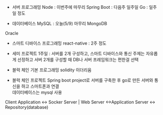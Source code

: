  - 서버 프로그래밍
Node : 이번주에 마무리
Spring Boot : 다음주 일주일
Go : 일주일 정도


- 데이터베이스
MySQL : 오늘(5/9) 마무리
MongoDB

Oracle

- 스마트 디바이스 프로그래밍
react-native : 2주 정도

- 세미 프로젝트 1주일 : 서버를 2개 구성하고, 스마트 디바이스와 통신
주제는 자유롭게 선정하고 서버 2개를 구성할 때 DB나 서버 프레임워크는 편한걸 선택

- 블럭 체인 기본 프로그래밍
  solidity
  이더리움

- 블럭 체인 프로젝트
  Spring boot project로 서버를 구축한 후 go로 만든 서버와 통신을 하고 스마트폰과 연결  
  데이터베이스는 mysql 사용

Client Application <-> Socker Server | Web Server <->Application Server <-> Repository(database)